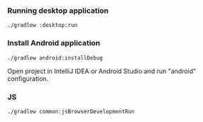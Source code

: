 ### Running desktop application
```
./gradlew :desktop:run
```

### Install Android application

```
./gradlew android:installDebug
```

Open project in IntelliJ IDEA or Android Studio and run "android" configuration.

### JS
```
./gradlew common:jsBrowserDevelopmentRun
```
